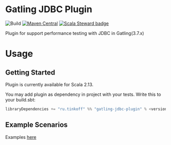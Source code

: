 # Gatling JDBC Plugin
![Build](https://github.com/TinkoffCreditSystems/gatling-jdbc-plugin/workflows/Build/badge.svg) [![Maven Central](https://img.shields.io/maven-central/v/ru.tinkoff/gatling-jdbc-plugin_2.13.svg?color=success)](https://search.maven.org/search?q=ru.tinkoff.gatling-jdbc-plugin) [![Scala Steward badge](https://img.shields.io/badge/Scala_Steward-helping-blue.svg?style=flat&logo=data:image/png;base64,iVBORw0KGgoAAAANSUhEUgAAAA4AAAAQCAMAAAARSr4IAAAAVFBMVEUAAACHjojlOy5NWlrKzcYRKjGFjIbp293YycuLa3pYY2LSqql4f3pCUFTgSjNodYRmcXUsPD/NTTbjRS+2jomhgnzNc223cGvZS0HaSD0XLjbaSjElhIr+AAAAAXRSTlMAQObYZgAAAHlJREFUCNdNyosOwyAIhWHAQS1Vt7a77/3fcxxdmv0xwmckutAR1nkm4ggbyEcg/wWmlGLDAA3oL50xi6fk5ffZ3E2E3QfZDCcCN2YtbEWZt+Drc6u6rlqv7Uk0LdKqqr5rk2UCRXOk0vmQKGfc94nOJyQjouF9H/wCc9gECEYfONoAAAAASUVORK5CYII=)](https://scala-steward.org)

Plugin for support performance testing with JDBC in Gatling(3.7.x)

# Usage

## Getting Started
Plugin is currently available for Scala 2.13.

You may add plugin as dependency in project with your tests. Write this to your build.sbt:

``` scala
libraryDependencies += "ru.tinkoff" %% "gatling-jdbc-plugin" % <version> % Test
``` 

## Example Scenarios
Examples [here](https://github.com/Tinkoff/gatling-jdbc-plugin/tree/master/src/test/scala/ru/tinkoff/load/jdbc/test)
